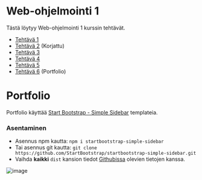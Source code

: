 # Web-ohjelmointi 1
Tästä löytyy Web-ohjelmointi 1 kurssin tehtävät. 

- [Tehtävä 1](https://github.com/iirokin/Web-ohjelmointi/tree/main/Javascript/Teht1)
- [Tehtävä 2](https://github.com/iirokin/Web-ohjelmointi/tree/main/Javascript/Teht2) (Korjattu)
- [Tehtävä 3](https://github.com/iirokin/Web-ohjelmointi/tree/main/Javascript/Teht3)
- [Tehtävä 4](https://github.com/iirokin/Web-ohjelmointi/tree/main/jQuery/Teht%C3%A4v%C3%A44)
- [Tehtävä 5](https://github.com/iirokin/Web-ohjelmointi/tree/main/Javascript/Teht5)
- [Tehtävä 6](https://github.com/iirokin/Web-ohjelmointi/tree/main/Portfolio/dist) (Portfolio)

# Portfolio
Portfolio käyttää [Start Bootstrap - Simple Sidebar](https://github.com/startbootstrap/startbootstrap-simple-sidebar) templateia.

### Asentaminen
- Asennus npm kautta: `npm i startbootstrap-simple-sidebar`
- Tai asennus git kautta: `git clone https://github.com/StartBootstrap/startbootstrap-simple-sidebar.git`
- Vaihda **kaikki** `dist` kansion tiedot [Githubissa](https://github.com/iirokin/Web-ohjelmointi/tree/main/Portfolio/dist) olevien tietojen kanssa.

![image](https://hackmd.io/_uploads/BkIvJLd2kx.png)
